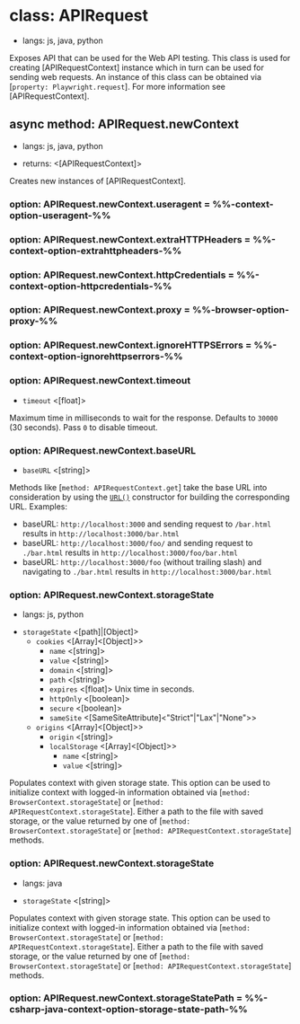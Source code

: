 # class: APIRequest
* langs: js, java, python

Exposes API that can be used for the Web API testing. This class is used for creating
[APIRequestContext] instance which in turn can be used for sending web requests. An instance
of this class can be obtained via [`property: Playwright.request`]. For more information
see [APIRequestContext].

## async method: APIRequest.newContext
* langs: js, java, python
- returns: <[APIRequestContext]>

Creates new instances of [APIRequestContext].

### option: APIRequest.newContext.useragent = %%-context-option-useragent-%%
### option: APIRequest.newContext.extraHTTPHeaders = %%-context-option-extrahttpheaders-%%
### option: APIRequest.newContext.httpCredentials = %%-context-option-httpcredentials-%%
### option: APIRequest.newContext.proxy = %%-browser-option-proxy-%%
### option: APIRequest.newContext.ignoreHTTPSErrors = %%-context-option-ignorehttpserrors-%%

### option: APIRequest.newContext.timeout
- `timeout` <[float]>

Maximum time in milliseconds to wait for the response. Defaults to
`30000` (30 seconds). Pass `0` to disable timeout.


### option: APIRequest.newContext.baseURL
- `baseURL` <[string]>

Methods like [`method: APIRequestContext.get`] take the base URL into consideration by using the [`URL()`](https://developer.mozilla.org/en-US/docs/Web/API/URL/URL) constructor for building the corresponding URL. Examples:
* baseURL: `http://localhost:3000` and sending request to `/bar.html` results in `http://localhost:3000/bar.html`
* baseURL: `http://localhost:3000/foo/` and sending request to `./bar.html` results in `http://localhost:3000/foo/bar.html`
* baseURL: `http://localhost:3000/foo` (without trailing slash) and navigating to `./bar.html` results in `http://localhost:3000/bar.html`

### option: APIRequest.newContext.storageState
* langs: js, python
- `storageState` <[path]|[Object]>
  - `cookies` <[Array]<[Object]>>
    - `name` <[string]>
    - `value` <[string]>
    - `domain` <[string]>
    - `path` <[string]>
    - `expires` <[float]> Unix time in seconds.
    - `httpOnly` <[boolean]>
    - `secure` <[boolean]>
    - `sameSite` <[SameSiteAttribute]<"Strict"|"Lax"|"None">>
  - `origins` <[Array]<[Object]>>
    - `origin` <[string]>
    - `localStorage` <[Array]<[Object]>>
      - `name` <[string]>
      - `value` <[string]>

Populates context with given storage state. This option can be used to initialize context with logged-in information
obtained via [`method: BrowserContext.storageState`] or [`method: APIRequestContext.storageState`]. Either a path to the
file with saved storage, or the value returned by one of [`method: BrowserContext.storageState`] or
[`method: APIRequestContext.storageState`] methods.

### option: APIRequest.newContext.storageState
* langs: java
- `storageState` <[string]>

Populates context with given storage state. This option can be used to initialize context with logged-in information
obtained via [`method: BrowserContext.storageState`] or [`method: APIRequestContext.storageState`]. Either a path to the
file with saved storage, or the value returned by one of [`method: BrowserContext.storageState`] or
[`method: APIRequestContext.storageState`] methods.

### option: APIRequest.newContext.storageStatePath = %%-csharp-java-context-option-storage-state-path-%%
